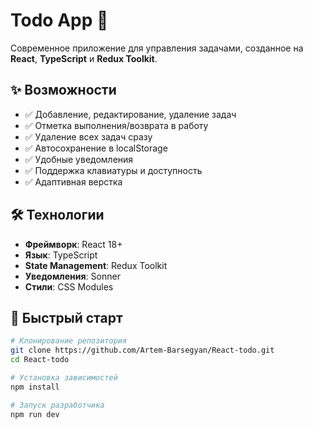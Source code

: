 # Todo App 📝

Современное приложение для управления задачами, созданное на **React**, **TypeScript** и **Redux Toolkit**.

## ✨ Возможности

- ✅ Добавление, редактирование, удаление задач
- ✅ Отметка выполнения/возврата в работу
- ✅ Удаление всех задач сразу
- ✅ Автосохранение в localStorage
- ✅ Удобные уведомления
- ✅ Поддержка клавиатуры и доступность
- ✅ Адаптивная верстка

## 🛠️ Технологии

- **Фреймворк**: React 18+
- **Язык**: TypeScript
- **State Management**: Redux Toolkit
- **Уведомления**: Sonner
- **Стили**: CSS Modules

## 🚀 Быстрый старт

```bash
# Клонирование репозитория
git clone https://github.com/Artem-Barsegyan/React-todo.git
cd React-todo

# Установка зависимостей
npm install

# Запуск разработчика
npm run dev
